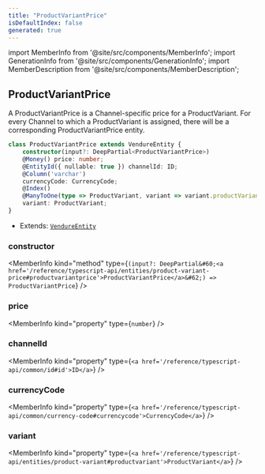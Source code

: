 ```yaml
---
title: "ProductVariantPrice"
isDefaultIndex: false
generated: true
---
```

<!-- This file was generated from the Vendure source. Do not modify. Instead, re-run the "docs:build" script -->
import MemberInfo from '@site/src/components/MemberInfo';
import GenerationInfo from '@site/src/components/GenerationInfo';
import MemberDescription from '@site/src/components/MemberDescription';


## ProductVariantPrice

<GenerationInfo sourceFile="packages/core/src/entity/product-variant/product-variant-price.entity.ts" sourceLine="18" packageName="@vendure/core" />

A ProductVariantPrice is a Channel-specific price for a ProductVariant. For every Channel to
which a ProductVariant is assigned, there will be a corresponding ProductVariantPrice entity.

```ts title="Signature"
class ProductVariantPrice extends VendureEntity {
    constructor(input?: DeepPartial<ProductVariantPrice>)
    @Money() price: number;
    @EntityId({ nullable: true }) channelId: ID;
    @Column('varchar')
    currencyCode: CurrencyCode;
    @Index()
    @ManyToOne(type => ProductVariant, variant => variant.productVariantPrices, { onDelete: 'CASCADE' })
    variant: ProductVariant;
}
```
* Extends: <code><a href='/reference/typescript-api/entities/vendure-entity#vendureentity'>VendureEntity</a></code>



<div className="members-wrapper">

### constructor

<MemberInfo kind="method" type={`(input?: DeepPartial&#60;<a href='/reference/typescript-api/entities/product-variant-price#productvariantprice'>ProductVariantPrice</a>&#62;) => ProductVariantPrice`}   />


### price

<MemberInfo kind="property" type={`number`}   />


### channelId

<MemberInfo kind="property" type={`<a href='/reference/typescript-api/common/id#id'>ID</a>`}   />


### currencyCode

<MemberInfo kind="property" type={`<a href='/reference/typescript-api/common/currency-code#currencycode'>CurrencyCode</a>`}   />


### variant

<MemberInfo kind="property" type={`<a href='/reference/typescript-api/entities/product-variant#productvariant'>ProductVariant</a>`}   />




</div>
